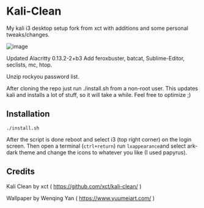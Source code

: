 # Kali-Clean

My kali i3 desktop setup fork from xct with additions and some personal tweaks/changes. 

![image](https://i.imgur.com/0XylhG4.jpeg)


Updated Alacritty 0.13.2-2+b3
Add feroxbuster, batcat, Sublime-Editor, seclists, mc, htop.

Unzip rockyou password list.

After cloning the repo just run ./install.sh from a non-root user. This updates kali and installs a lot of stuff, so it will take a while. Feel free to optimize ;)

## Installation

```
./install.sh
```

After the script is done reboot and select i3 (top right corner) on the login screen. Then open a terminal (`ctrl+return`) run `lxappearance`and select ark-dark theme and change the icons to whatever you like (I used papyrus).

## Credits
Kali Clean by xct ( https://github.com/xct/kali-clean/ )

Wallpaper by Wenqing Yan ( https://www.yuumeiart.com/ ) 
